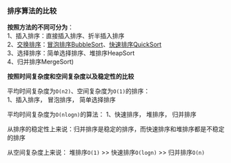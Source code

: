 ### 排序算法的比较

**按照方法的不同可分为**：  
1、插入排序：直接插入排序、折半插入排序  
2、[交换排序](./swapSort.md)：[冒泡排序BubbleSort](./swapSort.md#冒泡排序bubble-sort)、[快速排序QuickSort](./swapSort.md#快速排序quick-sort)  
3、选择排序：简单选择排序、堆排序HeapSort  
4、归并排序MergeSort) 


**按照时间复杂度和空间复杂度以及稳定性的比较**  

平均时间复杂度为`O(n2)`、空间复杂度为`O(1)`的排序：  
1、插入排序， 冒泡排序， 简单选择排序


平均时间复杂度为`O(nlogn)`的算法：
1、快速排序， 堆排序， 归并排序

从排序的稳定性上来说：归并排序是稳定的排序，而快速排序和堆排序都是不稳定的排序

从空间复杂度上来说： 堆排序`O(1)` >> 快速排序`O(logn)` >> 归并排序`O(n)`



